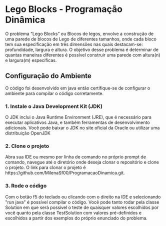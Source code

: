 
<h1> Lego Blocks - Programação Dinâmica</h1>
<p>	O problema “Lego Blocks” ou Blocos de legos, envolve a construção de uma parede de blocos de Lego de diferentes tamanhos, onde cada bloco tem sua especificação em três dimensões nas quais destacam-se: profundidade, largura e altura. O objetivo desse problema é determinar de quantas maneiras diferentes é possível construir uma parede com altura(n) e largura(m) específicas.<p>

<h2> Configuração do Ambiente </h2>
<p>O código foi desenvolvido em java então certifique-se de configurar o ambiente para compilar o código corretamente.</p>

<h3> 1. Instale o Java Development Kit (JDK)</h3>
<p>O JDK inclui o Java Runtime Environment (JRE), que é necessário para executar aplicativos Java, e também ferramentas de desenvolvimento adicionais. Você pode baixar o JDK no site oficial da Oracle ou utilizar uma distribuição OpenJDK </p>

<h3> 2. Clone o projeto </h3>
<p> Abra sua IDE ou mesmo por linha de comando no próprio prompt de comando, navegue até o diretório onde deseja clonar o repositório e clone o projeto. O link para clonar o projeto é https://github.com/MilenaSf00/ProgramacaoDinamica.git. </p>

<h3> 3. Rode o código  </h3>
<p> Com o botão f5 do teclado ou clicando com o direito na IDE e selecionando "run java" é possível compilar o código. Você pode tanto rodar pela classe Solution em que será possível o teste de quaisquer valores escolhidos por você quanto pela classe TestSolution com valores pré-definidos e escolhidos a partir dos exemplos do próprio enunciado do problema. </p>
